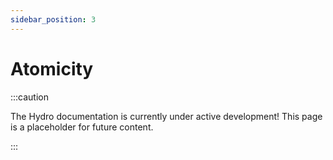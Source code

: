 ```yaml
---
sidebar_position: 3
---
```


# Atomicity
:::caution

The Hydro documentation is currently under active development! This page is a placeholder for future content.

:::
